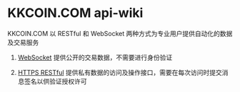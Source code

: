 # KKCOIN.COM api-wiki
KKCOIN.COM 以 RESTful 和 WebSocket 两种方式为专业用户提供自动化的数据及交易服务

1. [WebSocket](https://github.com/KKCoinEx/api-wiki/wiki/WebSocket-API) 提供公开的交易数据，不需要进行身份验证

2. [HTTPS RESTful](https://github.com/KKCoinEx/api-wiki/wiki/RESTful--API) 提供私有数据的访问及操作接口，需要在每次访问时提交消息签名以供验证授权许可
